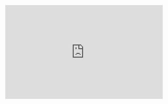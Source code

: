 <iframe src="https://www.kaggle.com/embed/toghrultahirov/eda-and-first-look?cellIds=2&kernelSessionId=85736351" height="300" style="margin: 0 auto; width: 100%; max-width: 950px;" frameborder="0" scrolling="auto" title="EDA and first look"></iframe>
